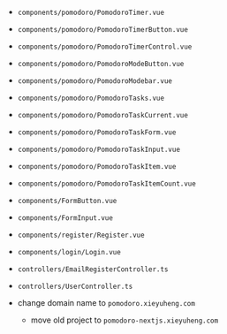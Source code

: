 - `components/pomodoro/PomodoroTimer.vue`
- `components/pomodoro/PomodoroTimerButton.vue`
- `components/pomodoro/PomodoroTimerControl.vue`

- `components/pomodoro/PomodoroModeButton.vue`
- `components/pomodoro/PomodoroModebar.vue`

- `components/pomodoro/PomodoroTasks.vue`
- `components/pomodoro/PomodoroTaskCurrent.vue`
- `components/pomodoro/PomodoroTaskForm.vue`
- `components/pomodoro/PomodoroTaskInput.vue`
- `components/pomodoro/PomodoroTaskItem.vue`
- `components/pomodoro/PomodoroTaskItemCount.vue`

- `components/FormButton.vue`
- `components/FormInput.vue`

- `components/register/Register.vue`
- `components/login/Login.vue`

- `controllers/EmailRegisterController.ts`
- `controllers/UserController.ts`

- change domain name to `pomodoro.xieyuheng.com`

  - move old project to `pomodoro-nextjs.xieyuheng.com`
